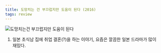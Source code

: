 ```yaml
---
title: 도망치는 건 부끄럽지만 도움이 된다 (2016)
tags: review
---
```


![도망치는건 부끄럽지만 도움이 된다](https://user-images.githubusercontent.com/50545088/157464997-e7e59edb-31a9-43da-8eef-bf4d2f501f19.jpeg)

1. 일본 초식남 집에 취업 결혼(?)을 하는 이야기, 요즘은 깔끔한 일본 드라마가 많이 재밌다.